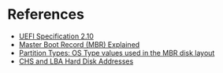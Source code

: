 # References

* [UEFI Specification 2.10](https://uefi.org/specs/UEFI/2.10/index.html)
* [Master Boot Record (MBR) Explained](https://www.computernetworkingnotes.com/networking-tutorials/master-boot-record-mbr-explained.html)
* [Partition Types: OS Type values used in the MBR disk layout](https://www.win.tue.nl/~aeb/partitions/partition_types.html)
* [CHS and LBA Hard Disk Addresses](https://www.thomas-krenn.com/en/wiki/CHS_and_LBA_Hard_Disk_Addresses)